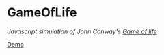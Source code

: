 # GameOfLife
*Javascript simulation of John Conway's [Game of life](https://en.wikipedia.org/wiki/Conway%27s_Game_of_Life)*

[Demo](http://bl.ocks.org/rahul-budhia/raw/1ba5bc293ba92ccc775e3b7802368056/)
